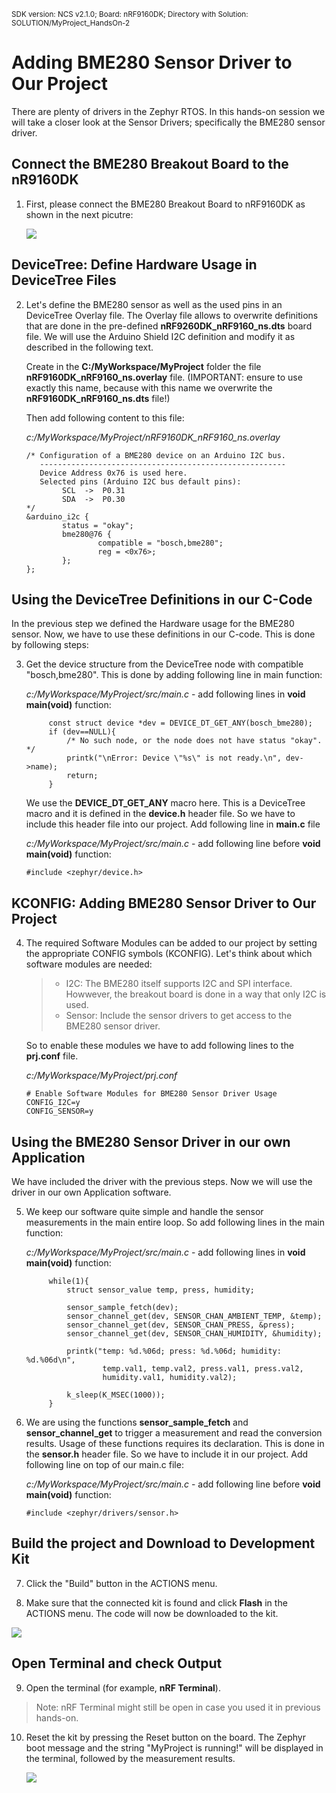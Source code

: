 <sup>SDK version: NCS v2.1.0; Board: nRF9160DK; Directory with Solution: SOLUTION/MyProject_HandsOn-2</sup>

# Adding BME280 Sensor Driver to Our Project

There are plenty of drivers in the Zephyr RTOS. In this hands-on session we will take a closer look at the Sensor Drivers; specifically the BME280 sensor driver.

## Connect the BME280 Breakout Board to the nR9160DK

1) First, please connect the BME280 Breakout Board to nRF9160DK as shown in the next picutre:

    ![](images/HO2_BME280Board.jpg)


## DeviceTree: Define Hardware Usage in DeviceTree Files

2) Let's define the BME280 sensor as well as the used pins in an DeviceTree Overlay file. The Overlay file allows to overwrite definitions that are done in the pre-defined __nRF9260DK_nRF9160_ns.dts__ board file. We will use the Arduino Shield I2C definition and modify it as described in the following text. 
 
    Create in the __C:/MyWorkspace/MyProject__ folder the file __nRF9160DK_nRF9160_ns.overlay__ file. (IMPORTANT: ensure to use exactly this name, because with this name we overwrite the __nRF9160DK_nRF9160_ns.dts__ file!)

    Then add following content to this file:

    _c:/MyWorkspace/MyProject/nRF9160DK_nRF9160_ns.overlay_
    
       /* Configuration of a BME280 device on an Arduino I2C bus.
          -------------------------------------------------------
          Device Address 0x76 is used here. 
          Selected pins (Arduino I2C bus default pins):
               SCL  ->  P0.31
               SDA  ->  P0.30
       */    
       &arduino_i2c {
               status = "okay";
               bme280@76 {
                       compatible = "bosch,bme280";
                       reg = <0x76>;
               };
       };


## Using the DeviceTree Definitions in our C-Code
In the previous step we defined the Hardware usage for the BME280 sensor. Now, we have to use these definitions in our C-code. This is done by following steps:

3) Get the device structure from the DeviceTree node with compatible "bosch,bme280". This is done by adding following line in main function:

    _c:/MyWorkspace/MyProject/src/main.c_ - add following lines in __void main(void)__ function:
    
            const struct device *dev = DEVICE_DT_GET_ANY(bosch_bme280);
            if (dev==NULL){
                /* No such node, or the node does not have status "okay". */
                printk("\nError: Device \"%s\" is not ready.\n", dev->name);
                return;
            }

    We use the __DEVICE_DT_GET_ANY__ macro here. This is a DeviceTree macro and it is defined in the __device.h__ header file. So we have to include this header file into our project. Add following line in __main.c__ file

    _c:/MyWorkspace/MyProject/src/main.c_ - add following line before __void main(void)__ function:
    
       #include <zephyr/device.h>

## KCONFIG: Adding BME280 Sensor Driver to Our Project

4) The required Software Modules can be added to our project by setting the appropriate CONFIG symbols (KCONFIG). Let's think about which software modules are needed:
    > - I2C: The BME280 itself supports I2C and SPI interface. Howwever, the breakout board is done in a way that only I2C is used. 
    > - Sensor: Include the sensor drivers to get access to the BME280 sensor driver. 

   So to enable these modules we have to add following lines to the __prj.conf__ file.
    
   _c:/MyWorkspace/MyProject/prj.conf_
    
       # Enable Software Modules for BME280 Sensor Driver Usage
       CONFIG_I2C=y
       CONFIG_SENSOR=y
    
## Using the BME280 Sensor Driver in our own Application
We have included the driver with the previous steps. Now we will use the driver in our own Application software. 

5) We keep our software quite simple and handle the sensor measurements in the main entire loop. So add following lines in the main function:

    _c:/MyWorkspace/MyProject/src/main.c_ - add following lines in __void main(void)__ function:
    
            while(1){
                struct sensor_value temp, press, humidity;
            
                sensor_sample_fetch(dev);
                sensor_channel_get(dev, SENSOR_CHAN_AMBIENT_TEMP, &temp);
                sensor_channel_get(dev, SENSOR_CHAN_PRESS, &press);
                sensor_channel_get(dev, SENSOR_CHAN_HUMIDITY, &humidity);
                
                printk("temp: %d.%06d; press: %d.%06d; humidity: %d.%06d\n",
                        temp.val1, temp.val2, press.val1, press.val2,
                        humidity.val1, humidity.val2);

                k_sleep(K_MSEC(1000));                
            }

6) We are using the functions __sensor_sample_fetch__ and __sensor_channel_get__ to trigger a measurement and read the conversion results. Usage of these functions requires its declaration. This is done in the __sensor.h__ header file. So we have to include it in our project. Add following line on top of our main.c file:

    _c:/MyWorkspace/MyProject/src/main.c_ - add following line before __void main(void)__ function:
    
       #include <zephyr/drivers/sensor.h>




## Build the project and Download to Development Kit

7) Click the "Build" button in the ACTIONS menu. 

8) Make sure that the connected kit is found and click __Flash__ in the ACTIONS menu. The code will now be downloaded to the kit. 

![](images/HO2_BuildFlash.jpg)

## Open Terminal and check Output

9) Open the terminal (for example, __nRF Terminal__).

> Note: nRF Terminal might still be open in case you used it in previous hands-on.  
    
10) Reset the kit by pressing the Reset button on the board. The Zephyr boot message and the string "MyProject is running!" will be displayed in the terminal, followed by the measurement results. 

    ![](images/HO2_NrfTerminal.jpg)


